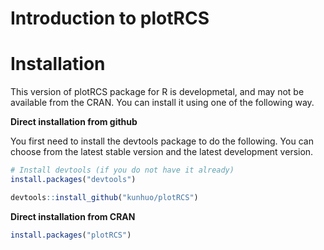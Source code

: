 Introduction to plotRCS
================

# Installation

This version of plotRCS package for R is developmetal, and may not be
available from the CRAN. You can install it using one of the following
way.

**Direct installation from github**

You first need to install the devtools package to do the following. You
can choose from the latest stable version and the latest development
version.

``` r
# Install devtools (if you do not have it already)
install.packages("devtools")

devtools::install_github("kunhuo/plotRCS")
```

**Direct installation from CRAN**

``` r
install.packages("plotRCS")
```
